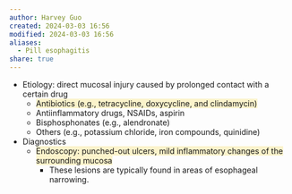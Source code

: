 ```yaml
---
author: Harvey Guo
created: 2024-03-03 16:56
modified: 2024-03-03 16:56
aliases:
  - Pill esophagitis
share: true
---
```


- Etiology: direct mucosal injury caused by prolonged contact with a certain drug 
	- <span style="background:rgba(240, 200, 0, 0.2)">Antibiotics (e.g., tetracycline, doxycycline, and clindamycin)</span>
	- Antiinflammatory drugs, NSAIDs, aspirin
	- Bisphosphonates (e.g., alendronate)
	- Others (e.g., potassium chloride, iron compounds, quinidine)
- Diagnostics
	- <span style="background:rgba(240, 200, 0, 0.2)">Endoscopy: punched-out ulcers, mild inflammatory changes of the surrounding mucosa</span>
		- These lesions are typically found in areas of esophageal narrowing.